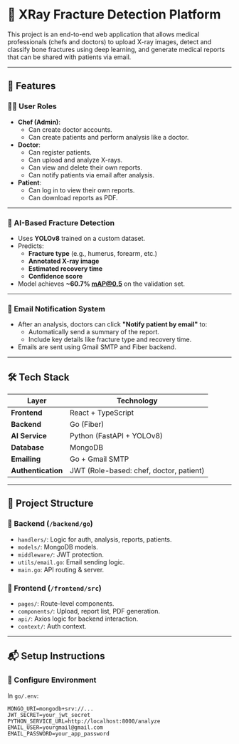 # 🦴 XRay Fracture Detection Platform

This project is an end-to-end web application that allows medical professionals (chefs and doctors) to upload X-ray images, detect and classify bone fractures using deep learning, and generate medical reports that can be shared with patients via email.

---

## 📌 Features

### 👨‍⚕️ User Roles
- **Chef (Admin)**: 
  - Can create doctor accounts.
  - Can create patients and perform analysis like a doctor.
- **Doctor**:
  - Can register patients.
  - Can upload and analyze X-rays.
  - Can view and delete their own reports.
  - Can notify patients via email after analysis.
- **Patient**:
  - Can log in to view their own reports.
  - Can download reports as PDF.

---

### 🧠 AI-Based Fracture Detection
- Uses **YOLOv8** trained on a custom dataset.
- Predicts:
  - **Fracture type** (e.g., humerus, forearm, etc.)
  - **Annotated X-ray image**
  - **Estimated recovery time**
  - **Confidence score**
- Model achieves **~60.7% mAP@0.5** on the validation set.

---

### 📧 Email Notification System
- After an analysis, doctors can click **"Notify patient by email"** to:
  - Automatically send a summary of the report.
  - Include key details like fracture type and recovery time.
- Emails are sent using Gmail SMTP and Fiber backend.

---

## 🛠️ Tech Stack

| Layer | Technology |
|-------|------------|
| **Frontend** | React + TypeScript |
| **Backend** | Go (Fiber) |
| **AI Service** | Python (FastAPI + YOLOv8) |
| **Database** | MongoDB |
| **Emailing** | Go + Gmail SMTP |
| **Authentication** | JWT (Role-based: chef, doctor, patient) |

---

## 📁 Project Structure

### 🧩 Backend (`/backend/go`)
- `handlers/`: Logic for auth, analysis, reports, patients.
- `models/`: MongoDB models.
- `middleware/`: JWT protection.
- `utils/email.go`: Email sending logic.
- `main.go`: API routing & server.

### 🎨 Frontend (`/frontend/src`)
- `pages/`: Route-level components.
- `components/`: Upload, report list, PDF generation.
- `api/`: Axios logic for backend interaction.
- `context/`: Auth context.

---

## 📬 Setup Instructions

### 🔐 Configure Environment

In `go/.env`:
```env
MONGO_URI=mongodb+srv://...
JWT_SECRET=your_jwt_secret
PYTHON_SERVICE_URL=http://localhost:8000/analyze
EMAIL_USER=yourgmail@gmail.com
EMAIL_PASSWORD=your_app_password
